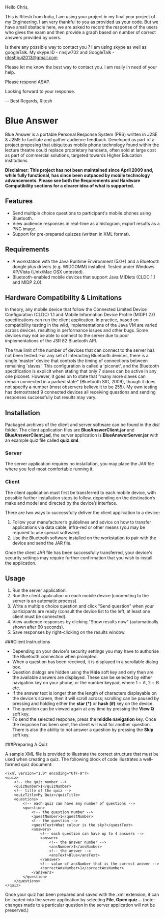 Hello Chris,

This is Ritesh from India, I am using your project in my final year project of my Engineering.
I am very thankful to you as provided us your code. But we have small obstacle here, we are asked to record the response
of the users who gives the exam and then provide a graph based on number of correct answers provided by users.

Is there any possible way to contact you ? I am using skype as well as googleTalk.
My skype ID - nnsjw702 and GoogleTalk - riteshpuj2013@gmail.com

Please let me know the best way to contact you. I am really in need of your help.

Please respond ASAP.

Looking forward to your response.

--
Best Regards,
Ritesh

Blue Answer
=========

Blue Answer is a portable Personal Response System (PRS) written in J2SE & J2ME to faciliate and gather audience feedback. Developed as part of a project proposing that ubiquitous mobile phone technology found within the lecture theatre could replace proprietary handsets, often sold at large cost as part of commercial solutions, targeted towards Higher Education institutions.

__Disclaimer: This project has not been maintained since April 2009 and, while fully functional, has since been outpaced by mobile technology advancements. Please see both the Requirements and Hardware Compatibility sections for a clearer idea of what is supported.__

Features
-

* Send multiple choice questions to participant's mobile phones using Bluetooth.
* View audience responses in real-time as a histogram, export results as a PNG image.
* Support for pre-prepared quizzes (written in XML format).

Requirements
-

* A workstation with the Java Runtime Environment (5.0+) and a Bluetooth dongle plus drivers (e.g. WIDCOMM) installed. Tested under Windows XP/Vista (Unix/Mac OSX untested).
* Bluetooth-enabled mobile devices that support Java MIDlets (CLDC 1.1 and MIDP 2.0).

Hardware Compatibility & Limitations
-

In theory, any mobile device that follow the Connected Limited Device Configuration (CLDC) 1.1 and Mobile Information Device Profile (MIDP) 2.0 specifications can run the client application. In practice, based on compatibility testing in the wild, implementations of the Java VM are varied across devices, resulting in performance issues and other bugs. Some devices may not be able to connect to the server due to poor implementations of the JSR 82 Bluetooth API.

The true limit of the number of devices that can connect to the server has not been tested. For any set of interacting Bluetooth devices, there is a single 'master' device that controls the timing of connections between remaining 'slaves'. This configuration is called a 'piconet', and the Bluetooth specification is explicit when stating that only 7 slaves can be active in any one piconet. However, it goes on to state that "many more slaves can remain connected in a parked state" (Bluetooth SIG, 2009), though it does not specify a number (most observers believe it to be 255). My own testing has demostrated 9 connected devices all receiving questions and sending responses successfully but results may vary.

Installation
-
Packaged archives of the client and server software can be found in the *dist* folder. The client application files are __BlueAnswerClient.jar__ and __BlueAnswerClient.jad__, the server application is __BlueAnswerServer.jar__ with an example quiz file called __quiz.xml__.
    
### Server 

The server application requires no installation, you may place the JAR file where you feel most comfortable running it.

### Client

The client application must first be transferred to each mobile device, with possible further installation steps to follow, depending on the destination’s make and model and directed by the device’s interface.

There are two ways to successfully deliver the client application to a device:

1. Follow your manufacturer’s guidelines and advice on how to transfer applications via data cable, infra-red or other means (you may be required to use special software).
2. Use the Bluetooth software installed on the workstation to pair with the device and send the JAR file.

Once the client JAR file has been successfully transferred, your device's security settings may require further confirmation that you wish to install the application.

Usage
-

1. Run the server application.
2. Run the client application on each mobile device (connecting to the server is an automatic process).
3. Write a multiple choice question and click "Send question" when your participants are ready (consult the device list to the left, at least one client must be connected).
4. View audience responses by clicking "Show results now" (automatically shown after 60 seconds).
5. Save responses by right-clicking on the results window.

###Client Instructions

* Depending on your device's security settings you may have to authorise the Bluetooth connection when prompted.
* When a question has been received, it is displayed in a scrollable dialog box.
* Question dialogs are hidden using the __Hide__ soft key and only then are the available answers are displayed. These can be selected by either navigation key on your phone, or the number keypad, where 1 = A, 2 = B etc.
* If the answer text is longer than the length of characters displayable on the device's screen, then it will scroll across; scrolling can be paused by pressing and holding either the __star (*)__ or __hash (#)__ key on the device.
* The question can be viewed again at any time by pressing the __View Q__ soft key.
* To send the selected response, press the __middle navigation__ key. Once the response has been sent, the client will wait for another question. There is also the ability to not answer a question by pressing the __Skip__ soft key.

###Preparing A Quiz

A sample XML file is provided to illustrate the correct structure that must be used when creating a quiz. The following block of code illustrates a well-formed quiz document:

    <?xml version="1.0" encoding="UTF-8"?>
    <quiz>
        <!-- the quiz number -->
        <quizNumber>1</quizNumber>
        <!-- title of the quiz -->
        <quizTitle>My Quiz</quizTitle>
        <questions>
            <!-- each quiz can have any number of questions -->
            <question>
                <!-- the question number -->
                <questNumber>1</questNumber>
                <!-- the question -->
                <questText>What colour is the sky?</questText>
                <answers>
                    <!-- each question can have up to 4 answers -->
                    <answer>
                        <!-- the answer number -->
                        <ansNumber>1</ansNumber>
                        <!-- the answer -->
                        <ansText>Blue</ansText>
                    </answer>
                    <!-- value of ansNumber that is the correct answer -->
                    <correctAnsNumber>1</correctAnsNumber>
                </answers>
            </question>
        </questions>
    </quiz>

Once your quiz has been prepared and saved with the .xml extension, it can be loaded into the server application by selecting __File__, __Open quiz...__ (note: changes made to a particular question in the server application will not be preserved.)
